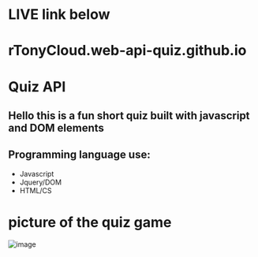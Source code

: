 # LIVE link below
# rTonyCloud.web-api-quiz.github.io


# Quiz API

## Hello this is a fun short quiz built with javascript and DOM elements 

## Programming language use:
* Javascript <br />
* Jquery/DOM <br />
* HTML/CS

# picture of the quiz game
![image](https://user-images.githubusercontent.com/85594926/128120482-7b1f9491-ccbf-48f3-9171-b6e684609d1f.png)
